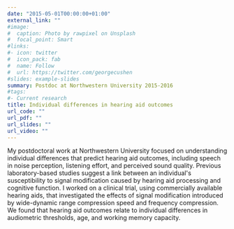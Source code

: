 ```yaml
---
date: "2015-05-01T00:00:00+01:00"
external_link: ""
#image:
#  caption: Photo by rawpixel on Unsplash
#  focal_point: Smart
#links:
#- icon: twitter
#  icon_pack: fab
#  name: Follow
#  url: https://twitter.com/georgecushen
#slides: example-slides
summary: Postdoc at Northwestern University 2015-2016
#tags:
#- Current research
title: Individual differences in hearing aid outcomes
url_code: ""
url_pdf: ""
url_slides: ""
url_video: ""
---
```


My postdoctoral work at Northwestern University focused on understanding individual differences that predict hearing aid outcomes, including speech in noise perception, listening effort, and perceived sound quality. Previous laboratory-based studies suggest a link between an individual's susceptibility to signal modification caused by hearing aid processing and cognitive function. I worked on a clinical trial, using commercially available hearing aids, that investigated the effects of signal modification introduced by wide-dynamic range compression speed and frequency compression. We found that hearing aid outcomes relate to individual differences in audiometric thresholds, age, and working memory capacity. 

